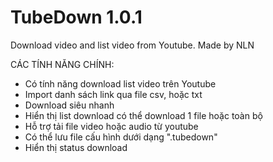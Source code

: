 # TubeDown 1.0.1
Download video and list video from Youtube. Made by NLN

CÁC TÍNH NĂNG CHÍNH:

- Có tính năng download list video trên Youtube
- Import danh sách link qua file csv, hoặc txt
- Download siêu nhanh
- Hiển thị list download có thể download 1 file hoặc toàn bộ
- Hỗ trợ tải file video hoặc audio từ youtube
- Có thể lưu file cấu hình dưới dạng ".tubedown"
- Hiển thị status download
